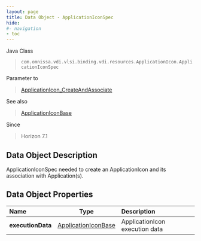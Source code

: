 ```yaml
---
layout: page
title: Data Object - ApplicationIconSpec
hide:
#- navigation
- toc
---
```






Java Class
> `com.omnissa.vdi.vlsi.binding.vdi.resources.ApplicationIcon.ApplicationIconSpec`

Parameter to
> [ApplicationIcon_CreateAndAssociate](vdi.resources.ApplicationIcon.md#createAndAssociate)

See also
> [ApplicationIconBase](vdi.resources.ApplicationIcon.ApplicationIconBase.md)

Since
> Horizon 7.1


## Data Object Description

ApplicationIconSpec needed to create an ApplicationIcon and its association with Application(s).

## Data Object Properties

 Name | Type | Description
:---|:---:|:---
**executionData**| [ApplicationIconBase](vdi.resources.ApplicationIcon.ApplicationIconBase.md)|  ApplicationIcon execution data
 


 
